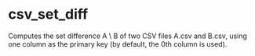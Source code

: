 # csv_set_diff
Computes the set difference A \ B of two CSV files A.csv and B.csv, using one column as the primary key (by default, the 0th column is used).
